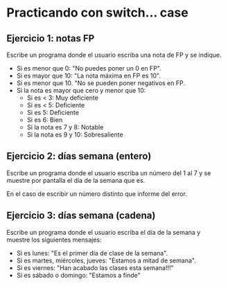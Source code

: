 # Practicando con switch... case

## Ejercicio 1: notas FP

Escribe un programa donde el usuario escriba una nota de FP y se indique.
- Si es menor que 0: "No puedes poner un 0 en FP".
- Si es mayor que 10: "La nota máxima en FP es 10".
- Si es menor que 10. "No se pueden poner negativos en FP.
- Si la nota es mayor que cero y menor que 10:
  - Si es < 3: Muy deficiente
  - Si es < 5: Deficiente
  - Si es 5: Deficiente
  - Si es 6: Bien
  - Si la nota es 7 y 8: Notable
  - Si la nota es 9 y 10: Sobresaliente

## Ejercicio 2: días semana (entero)

Escribe un programa donde el usuario escriba un número del 1 al 7 y se muestre por pantalla el día de la semana que es.

En el caso de escribir un número distinto que informe del error.

## Ejercicio 3: días semana (cadena)

Escribe un programa donde el usuario escriba el día de la semana y muestre los siguientes mensajes:
- Si es lunes: "Es el primer día de clase de la semana".
- Si es martes, miércoles, jueves: "Estamos a mitad de semana".
- Si es viernes: "Han acabado las clases esta semana!!!"
- Si es sábado o domingo: "Estamos a finde"
  
